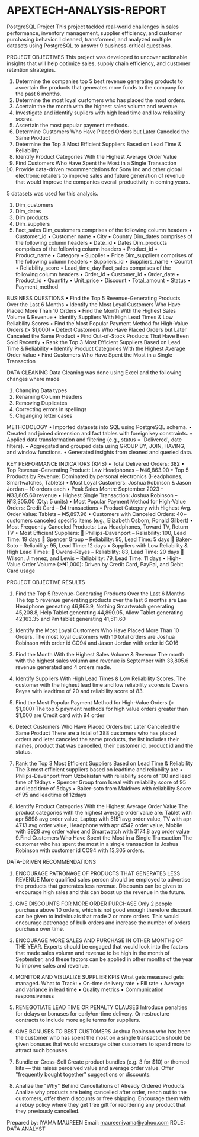 # APEXTECH-ANALYSIS-REPORT
PostgreSQL Project
This project tackled real-world challenges in sales performance, inventory management, supplier efficiency, and customer purchasing behavior. I cleaned, transformed, and analyzed multiple datasets using PostgreSQL to answer 9 business-critical questions.

PROJECT OBJECTIVES
This project was developed to uncover actionable insights that will help optimize sales, supply chain efficiency, and customer retention strategies.
1.	Determine the companies top 5 best revenue generating products to ascertain the products that generates more funds to the company for the past 6 months.
2.	 Determine the most loyal customers who has placed the most orders.
3.	Acertain the  the month with the highest sales volumn and revenue.
4.	Investigate and identify supliers with high lead time and low reliability scores.
5.	Ascertain the most popular payment methods.
6.	Determine Customers Who Have Placed Orders but Later Canceled the Same Product
7.	Determine the Top 3 Most Efficient Suppliers Based on Lead Time & Reliability
8.	Identify Product Categories With the Highest Average Order Value
9.	Find Customers Who Have Spent the Most in a Single Transaction
10.	Provide data-driven recommendations for Sony Inc and other global electronic retailers to improve sales and future generation of revenue that would improve the companies overall productivity in coming years.

5 datasets was used for this analysis.
1.	Dim_customers
2.	Dim_dates
3.	Dim products
4.	Dim_suppliers
5.	Fact_sales
Dim_customers comprises of the following column headers
•	Customer_id
•	Customer name
•	City
•	Country
Dim_dates comprises of the following column headers
•	Date_id
•	Dates
Dim_products comprises of the following column headers
•	Product_id
•	Product_name
•	Category
•	Supplier
•	Price
Dim_suppliers comprises of the following column headers
•	Suppliers_id
•	Suppliers_name
•	Countrt
•	Reliability_score
•	Lead_time_day
Fact_sales comprises of the following column headers
•	Order_id
•	Customer_id
•	Order_date
•	Product_id
•	Quantity
•	Unit_price
•	Discount
•	Total_amount
•	Status
•	Payment_method

BUSINESS QUESTIONS
•	Find the Top 5 Revenue-Generating Products Over the Last 6 Months
•	Identify the Most Loyal Customers Who Have Placed More Than 10 Orders
•	Find the Month With the Highest Sales Volume & Revenue
•	Identify Suppliers With High Lead Times & Low Reliability Scores
•	Find the Most Popular Payment Method for High-Value Orders (> $1,000)
•	Detect Customers Who Have Placed Orders but Later Canceled the Same Product
•	Find Out-of-Stock Products That Have Been Sold Recently
•	Rank the Top 3 Most Efficient Suppliers Based on Lead Time & Reliability
•	Identify Product Categories With the Highest Average Order Value
•	Find Customers Who Have Spent the Most in a Single Transaction


DATA CLEANING
Data Cleaning was done using Excel and the following changes where made
1.	Changing Data types
2.	Renaming Column Headers
3.	Removing Duplicates
4.	Correcting errors in spellings
5.	Chganging letter cases

   
METHODOLOGY
•	Imported datasets into SQL using PostgreSQL schema.
•	Created and joined dimension and fact tables with foreign key constraints.
•	Applied data transformation and filtering (e.g., status = 'Delivered', date filters).
•	Aggregated and grouped data using GROUP BY, JOIN, HAVING, and window functions.
•	Generated insights from cleaned and queried data.



KEY PERFORMANCE INDICATORS (KPIS)
•	Total Delivered Orders: 382
•	Top Revenue-Generating Product: Law Headphones – ₦46,863.90
•	Top 5 Products by Revenue: Dominated by personal electronics (Headphones, Smartwatches, Tablets)
•	Most Loyal Customers: Joshua Robinson & Jason Jordan – 10 orders each
•	Peak Sales Month: September 2023 – ₦33,805.60 revenue
•	Highest Single Transaction: Joshua Robinson – ₦13,305.00 (Qty: 5 units)
•	Most Popular Payment Method for High-Value Orders: Credit Card – 94 transactions
•	Product Category with Highest Avg. Order Value: Tablets – ₦5,897.96
•	Customers with Canceled Orders: 40+ customers canceled specific items (e.g., Elizabeth Osborn, Ronald Gilbert)
•	Most Frequently Canceled Products: Law Headphones, Toward TV, Return TV
•	Most Efficient Suppliers:
	Phillips-Davenport – Reliability: 100, Lead Time: 19 days
	Spencer Group – Reliability: 95, Lead Time: 5 days
	Baker-Soto – Reliability: 95, Lead Time: 12 days
•	Suppliers with Low Reliability & High Lead Times:
	Owens-Reyes – Reliability: 83, Lead Time: 20 days
	Wilson, Jimenez, and Lewis – Reliability: 79, Lead Time: 11 days
•	High-Value Order Volume (>₦1,000): Driven by Credit Card, PayPal, and Debit Card usage

PROJECT OBJECTIVE RESULTS
1.	Find the Top 5 Revenue-Generating Products Over the Last 6 Months
The top 5 revenue generating products over the last 6 months are Lae Headphone geneating 46,863.9, Nothing Smartwatch generating 45,208.8, Help Tablet generating 44,890.05, Allow Tablet generating 42,163.35 and Pm tablet generating 41,511.60

2.	Identify the Most Loyal Customers Who Have Placed More Than 10 Orders.
The most loyal customers with 10 total orders are Joshua Robinson with order id CO94 and Jason Jordan with order id CO16
3.	Find the Month With the Highest Sales Volume & Revenue
The month with the highest sales volumn and revenue is September with 33,805.6 revenue generated and 4 orders made.
4.	Identify Suppliers With High Lead Times & Low Reliability Scores.
The customer with the highest lead time and low reliability scores is Owens Reyes with leadtime of 20 and reliability score of 83.
5.	Find the Most Popular Payment Method for High-Value Orders (> $1,000)
The top 5 payment methods for high value orders greater than $1,000 are Credit card with 94 order
6.	Detect Customers Who Have Placed Orders but Later Canceled the Same Product
There are a total of 388 customers who has placed orders and leter canceled the same products, the list includes their names, product that was cancelled, their customer id, product id and the status.
7.	Rank the Top 3 Most Efficient Suppliers Based on Lead Time & Reliability
The 3 most efficient suppliers based on leadtime and reliability are 
•	Philips-Davenport from Uzbekistan with reliability score of 100 and lead time of 19days
•	Spencer Group from Isreal with reliability score of 95 and lead time of 5days
•	Baker-soto from Maldives with reliability Score of 95 and leadtime of 12days
8. Identify Product Categories With the Highest Average Order Value
The product categories with the highest average order value are:  Tablet with apr 5898 avg order value, Laptop with 5151 avg order value, TV with apr  4713 avg order value, Headphone with apr 4542 order value, Mobile with 3928 avg order value and Smartwatch with 3174.8 avg order value
9.Find Customers Who Have Spent the Most in a Single Transaction
The customer who has spent the most in a single transaction is Joshua Robinson with customer id CO94 with 13,305 orders.

DATA-DRIVEN RECOMMENDATIONS
1.	ENCOURAGE PATRONAGE OF PRODUCTS THAT GENERATES LESS REVENUE
More qualified sales person should be employed to advertise the products that generates less revenue. Discounts can be given to encourage high sales and this can boost up the revenue in the future.
2.	GIVE DISCOUNTS FOR MORE ORDER PURCHASE
Only 2 people purchase above 10 orders, which is not good enough therefore discount can be given to individuals that made 2 or more orders. This would encourage patronage of bulk orders and increase the number of orders purchase over time.
3.	ENCOURAGE MORE SALES AND PURCHASE IN OTHER MONTHS OF THE YEAR.
Experts should be engaged that would look into the factors that made sales volumn and revenue to be high in the month of September, and these factors can be applied in other months of the year to improve sales and revenue. 


4.	MONITOR AND VISUALIZE SUPPLIER KPIS
What gets measured gets managed. What to Track:
•	On-time delivery rate
•	Fill rate
•	Average and variance in lead time
•	Quality metrics
•	Communication responsiveness

5.	RENEGOTIATE LEAD TIME OR PENALTY CLAUSES
Introduce penalties for delays or bonuses for early/on-time delivery. Or restructure contracts to include more agile terms for suppliers.
6.	GIVE BONUSES TO BEST CUSTOMERS
Joshua Robinson who has been the customer who has spent the most on a single transaction should be given bonuses that would encourage other customers to spend more to attract such bonuses.
7.	Bundle or Cross-Sell
Create product bundles (e.g. 3 for $10) or themed kits — this raises perceived value and average order value.
Offer "frequently bought together" suggestions or discounts.
8.	Analize the "Why" Behind Cancellations of Already Ordered Products
Analize why products are being cancelled after order, reach out to the customers, offer them discounts or free shipping.
Encourage them with a rebuy policy where they get free gift for reordering any product that they previously cancelled.



Prepared by:
IYAMA MAUREEN
Email: maureeniyama@yahoo.com
ROLE: DATA ANALYST





